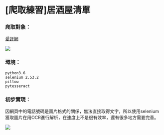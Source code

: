 [爬取練習]居酒屋清單
===

### 爬取對象：
[愛評網]("http://www.ipeen.com.tw/search/taipei/000/1-0-2-15/")

![](https://i.imgur.com/6o0Fti8.jpg)


### 環境：

```
python3.6
selenium 2.53.2
pillow
pytesseract 
```


### 初步實現：
因網頁中的電話號碼是圖片格式的關係，無法直接取得文字，所以使用selenium獲取圖片在用OCR進行解析，在速度上不是很有效率，還有很多地方需要完善。

![](https://i.imgur.com/PwUoTL6.png)
